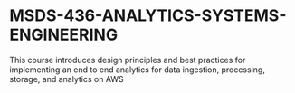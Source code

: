 # MSDS-436-ANALYTICS-SYSTEMS-ENGINEERING

This course introduces design principles and best practices for implementing an end to end analytics  for
data ingestion, processing, storage, and analytics on AWS
